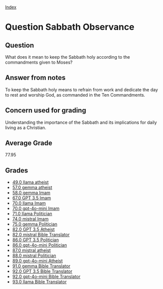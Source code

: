 
[Index](../../index.md)
# Question Sabbath Observance
## Question
What does it mean to keep the Sabbath holy according to the commandments given to Moses?

## Answer from notes
To keep the Sabbath holy means to refrain from work and dedicate the day to rest and worship God, as commanded in the Ten Commandments.

## Concern used for grading
Understanding the importance of the Sabbath and its implications for daily living as a Christian.

## Average Grade
77.95

## Grades
 * [49.0 llama atheist](../answers/llama_atheist/Sabbath_Observance.md)
 * [57.0 gemma atheist](../answers/gemma_atheist/Sabbath_Observance.md)
 * [58.0 gemma Imam](../answers/gemma_Imam/Sabbath_Observance.md)
 * [67.0 GPT 3.5 Imam](../answers/GPT_3.5_Imam/Sabbath_Observance.md)
 * [70.0 llama Imam](../answers/llama_Imam/Sabbath_Observance.md)
 * [70.0 gpt-4o-mini Imam](../answers/gpt-4o-mini_Imam/Sabbath_Observance.md)
 * [71.0 llama Politician](../answers/llama_Politician/Sabbath_Observance.md)
 * [74.0 mistral Imam](../answers/mistral_Imam/Sabbath_Observance.md)
 * [75.0 gemma Politician](../answers/gemma_Politician/Sabbath_Observance.md)
 * [82.0 GPT 3.5 Atheist](../answers/GPT_3.5_Atheist/Sabbath_Observance.md)
 * [82.0 mistral Bible Translator](../answers/mistral_Bible_Translator/Sabbath_Observance.md)
 * [86.0 GPT 3.5 Politician](../answers/GPT_3.5_Politician/Sabbath_Observance.md)
 * [86.0 gpt-4o-mini Politician](../answers/gpt-4o-mini_Politician/Sabbath_Observance.md)
 * [87.0 mistral atheist](../answers/mistral_atheist/Sabbath_Observance.md)
 * [88.0 mistral Politician](../answers/mistral_Politician/Sabbath_Observance.md)
 * [89.0 gpt-4o-mini Atheist](../answers/gpt-4o-mini_Atheist/Sabbath_Observance.md)
 * [91.0 gemma Bible Translator](../answers/gemma_Bible_Translator/Sabbath_Observance.md)
 * [92.0 GPT 3.5 Bible Translator](../answers/GPT_3.5_Bible_Translator/Sabbath_Observance.md)
 * [92.0 gpt-4o-mini Bible Translator](../answers/gpt-4o-mini_Bible_Translator/Sabbath_Observance.md)
 * [93.0 llama Bible Translator](../answers/llama_Bible_Translator/Sabbath_Observance.md)
